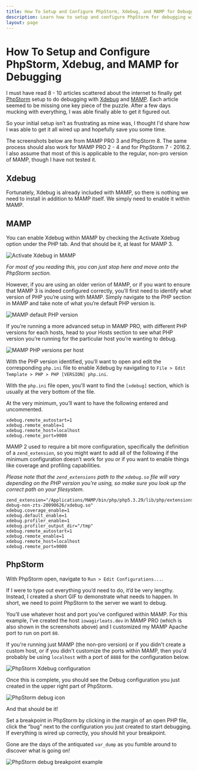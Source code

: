 ```yaml
---
title: How To Setup and Configure PhpStorm, Xdebug, and MAMP for Debugging
description: Learn how to setup and configure PhpStorm for debugging with MAMP and Xdebug.
layout: page
---
```


# How To Setup and Configure PhpStorm, Xdebug, and MAMP for Debugging

I must have read 8 - 10 articles scattered about the internet to finally get [PhpStorm](https://www.jetbrains.com/phpstorm/) setup to do debugging with [Xdebug](http://xdebug.org/) and [MAMP](http://www.mamp.info/). Each article seemed to be missing one key piece of the puzzle. After a few days mucking with everything, I was able finally able to get it figured out.

So your initial setup isn’t as frustrating as mine was, I thought I'd share how I was able to get it all wired up and hopefully save you some time.

The screenshots below are from MAMP PRO 3 and PhpStorm 8. The same process should also work for MAMP PRO 2 - 4 and for PhpStorm 7 - 2016.2. I also assume that most of this is applicable to the regular, non-pro version of MAMP, though I have not tested it.

## Xdebug

Fortunately, Xdebug is already included with MAMP, so there is nothing we need to install in addition to MAMP itself. We simply need to enable it within MAMP.

## MAMP

You can enable Xdebug within MAMP by checking the Activate Xdebug option under the PHP tab. And that should be it, at least for MAMP 3.

![Activate Xdebug in MAMP]({{site.url}}/images{{page.url}}mamp-pro-activate-xdebug.jpg)

*For most of you reading this, you can just stop here and move onto the PhpStorm section.*

However, if you are using an older verion of MAMP, or if you want to ensure that MAMP 3 is indeed configured correctly, you’ll first need to identify what version of PHP you’re using with MAMP. Simply navigate to the PHP section in MAMP and take note of what you’re default PHP version is.

![MAMP default PHP version]({{site.url}}/images{{page.url}}mamp-pro-default-php-version.jpg)

If you’re running a more advanced setup in MAMP PRO, with different PHP versions for each hosts, head to your Hosts section to see what PHP version you’re running for the particular host you’re wanting to debug.

![MAMP PHP versions per host]({{site.url}}/images{{page.url}}mamp-pro-hosts-php-version.jpg)

With the PHP version identified, you’ll want to open and edit the corresponding `php.ini` file to enable Xdebug by navigating to `File > Edit Template > PHP > PHP [VERSION] php.ini`.

With the `php.ini` file open, you'll want to find the `[xdebug]` section, which is usually at the very bottom of the file.

At the very minimum, you’ll want to have the following entered and uncommented.

```
xdebug.remote_autostart=1
xdebug.remote_enable=1
xdebug.remote_host=localhost
xdebug.remote_port=9000
```

MAMP 2 used to require a bit more configuration, specifically the definition of a `zend_extension`, so you might want to add all of the following if the minimum configuration doesn’t work for you or if you want to enable things like coverage and profiling capabilities.

*Please note that the `zend_extensions` path to the `xdebug.so` file will vary depending on the PHP version you're using, so make sure you look up the correct path on your filesystem.*

```
zend_extension="/Applications/MAMP/bin/php/php5.3.29/lib/php/extensions/no-debug-non-zts-20090626/xdebug.so"
xdebug.coverage_enable=1
xdebug.default_enable=1
xdebug.profiler_enable=1
xdebug.profiler_output_dir="/tmp"
xdebug.remote_autostart=1
xdebug.remote_enable=1
xdebug.remote_host=localhost
xdebug.remote_port=9000
```

## PhpStorm

With PhpStorm open, navigate to `Run > Edit Configurations...`.

If I were to type out everything you’d need to do, it’d be very lengthy. Instead, I created a short GIF to demonstrate what needs to happen. In short, we need to point PhpStorm to the server we want to debug.

You’ll use whatever host and port you’ve configured within MAMP. For this example, I’ve created the host `iowagirleats.dev` in MAMP PRO (which is also shown in the screenshots above) and I customized my MAMP Apache port to run on port `80`.

If you're running just MAMP (the non-pro version) or if you didn't create a custom host, or if you didn't customize the ports within MAMP, then you'd probably be using `localhost` with a port of `8888` for the configuration below.

![PhpStorm Xdebug configuration]({{site.url}}/images{{page.url}}phpstorm-php-xdebug-configuration.gif)

Once this is complete, you should see the Debug configuration you just created in the upper right part of PhpStorm.

![PhpStorm debug icon]({{site.url}}/images{{page.url}}phpstorm-debug.jpg)

And that should be it!

Set a breakpoint in PhpStorm by clicking in the margin of an open PHP file, click the “bug” next to the configuration you just created to start debugging. If everything is wired up correctly, you should hit your breakpoint.

Gone are the days of the antiquated `var_dump` as you fumble around to discover what is going on!

![PhpStorm debug breakpoint example]({{site.url}}/images{{page.url}}phpstorm-breakpoint-example.jpg)
